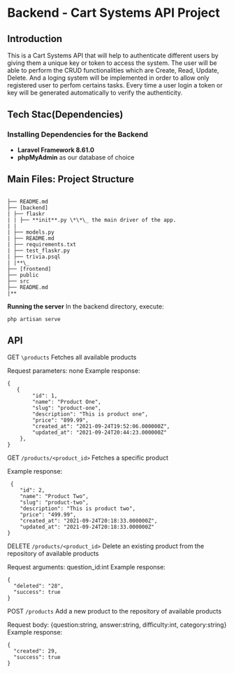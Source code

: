 # Backend -  Cart Systems API Project

## Introduction
This is a Cart Systems API that will help to authenticate different users by giving them a unique key or token to access the system.
The user will be able to perform the CRUD functionalities which are Create, Read, Update, Delete.
And a loging system will be implemented in order to allow only registered user to perfom certains tasks.
Every time a user login a token or key will be generated automatically to verify the authenticity. 


## Tech Stac(Dependencies)

### Installing Dependencies for the Backend

- **Laravel Framework 8.61.0**
- **phpMyAdmin** as our database of choice

## Main Files: Project Structure
```

├── README.md
├── [backend]
| ├── flaskr
| | ├── **init**.py \*\*\_ the main driver of the app.
| |  
| ├── models.py
| ├── README.md
| ├── requirements.txt
| ├── test_flaskr.py
| ├── trivia.psql
| |**\_
├── [frontend]
├── public
├── src
├── README.md
|**
```

**Running the server**
In the backend directory, execute:

```
php artisan serve
```

## API

GET `\products` Fetches all available products

Request parameters: none
Example response:

```
{
   {
        "id": 1,
        "name": "Product One",
        "slug": "product-one",
        "description": "This is product one",
        "price": "899.99",
        "created_at": "2021-09-24T19:52:06.000000Z",
        "updated_at": "2021-09-24T20:44:23.000000Z"
    },
}
```

GET `/products/<product_id>` Fetches a specific product

Example response:

```
 {
    "id": 2,
    "name": "Product Two",
    "slug": "product-two",
    "description": "This is product two",
    "price": "499.99",
    "created_at": "2021-09-24T20:18:33.000000Z",
    "updated_at": "2021-09-24T20:18:33.000000Z"
}

```

DELETE `/products/<product_id>` Delete an existing product from the repository of available products

Request arguments: question_id:int
Example response:

```
{
  "deleted": "28",
  "success": true
}
```

POST `/products` Add a new product to the repository of available products

Request body: {question:string, answer:string, difficulty:int, category:string}
Example response:

```
{
  "created": 29,
  "success": true
}

```
